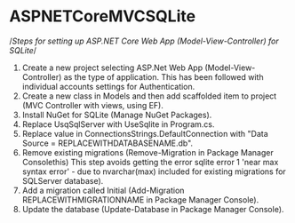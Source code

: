 # ASPNETCoreMVCSQLite
/*Steps for setting up ASP.NET Core Web App (Model-View-Controller) for SQLite*/

1. Create a new project selecting ASP.Net Web App (Model-View-Controller) as the type of application.
This has been followed with individual accounts settings for Authentication.
2. Create a new class in Models and then add scaffolded item to project (MVC Controller with views, using EF).
3. Install NuGet for SQLite (Manage NuGet Packages).
4. Replace UsqSqlServer with UseSqlite in Program.cs.
5. Replace value in ConnectionsStrings.DefaultConnection with "Data Source = REPLACEWITHDATABASENAME.db".
6. Remove existing migrations (Remove-Migration in Package Manager Consolethis) This step avoids getting the error sqlite error 1 'near max syntax error' - due to nvarchar(max) included for existing migrations for SQLServer database).
7. Add a migration called Initial (Add-Migration REPLACEWITHMIGRATIONNAME in Package Manager Console).
8. Update the database (Update-Database in Package Manager Console).
